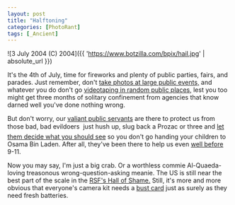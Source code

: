 ```yaml
---
layout: post
title: "Halftoning"
categories: [PhotoRant]
tags: [_Ancient]
---
```



![3 July 2004 (C) 2004]({{ 'https://www.botzilla.com/bpix/hail.jpg' | absolute_url }})


It's the 4th of July, time for fireworks and plenty of public parties, fairs, and parades. Just remember, don't <a href="http://www.chattanoogan.com/articles/article_51989.asp" target="_blank">take photos at large public events,</a> and whatever you do don't go <a href="http://www.nytimes.com/2004/06/30/nyregion/30deport.final.html?hp" target="_blank">videotaping in random public places,</a> lest you too might get three months of solitary confinement from agencies that know darned well you've done nothing wrong.

But don't worry, our <a href="http://www.madison.com/captimes/news/stories/74526.php" target="_blank">valiant public servants</a> are there to protect us from those bad, bad evildoers &#151; just hush up, slug back a Prozac or three and <a href="http://web.redding.com/specials/shooting/stories/photos.shtml" target="_blank">let them decide what you should see</a> so you don't go handing your children to Osama Bin Laden. After all,  they've been there to help us even <a href="http://www.rcfp.org/news/1996/0715m.html" target="_blank">well before</a> 9-11.

Now you may say, I'm just a big crab. Or a worthless commie Al-Quaeda-loving treasonous wrong-question-asking meanie. The US is still near the best part of the scale in the <a href="http://www.rsf.org/rubrique.php3?id_rubrique=20" target="_blank">RSF's Hall of Shame.</a> Still, it's more and more obvious that everyone's camera kit needs a <a href="http://www.krages.com/phoright.htm" target="_blank">bust card</a> just as surely as they need fresh batteries.
